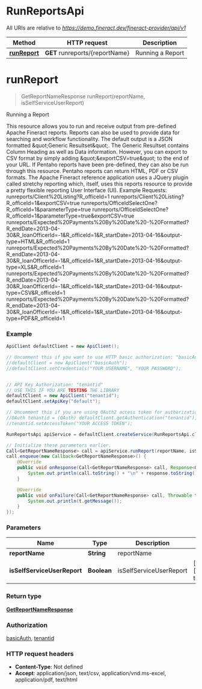 # RunReportsApi

All URIs are relative to *https://demo.fineract.dev/fineract-provider/api/v1*

Method | HTTP request | Description
------------- | ------------- | -------------
[**runReport**](RunReportsApi.md#runReport) | **GET** runreports/{reportName} | Running a Report

<a name="runReport"></a>
# **runReport**
> GetReportNameResponse runReport(reportName, isSelfServiceUserReport)

Running a Report

This resource allows you to run and receive output from pre-defined Apache Fineract reports.  Reports can also be used to provide data for searching and workflow functionality.  The default output is a JSON formatted \&quot;Generic Resultset\&quot;. The Generic Resultset contains Column Heading as well as Data information. However, you can export to CSV format by simply adding \&quot;&amp;exportCSV&#x3D;true\&quot; to the end of your URL.  If Pentaho reports have been pre-defined, they can also be run through this resource. Pentaho reports can return HTML, PDF or CSV formats.  The Apache Fineract reference application uses a JQuery plugin called stretchy reporting which, itself, uses this reports resource to provide a pretty flexible reporting User Interface (UI).    Example Requests:  runreports/Client%20Listing?R_officeId&#x3D;1   runreports/Client%20Listing?R_officeId&#x3D;1&amp;exportCSV&#x3D;true   runreports/OfficeIdSelectOne?R_officeId&#x3D;1&amp;parameterType&#x3D;true   runreports/OfficeIdSelectOne?R_officeId&#x3D;1&amp;parameterType&#x3D;true&amp;exportCSV&#x3D;true   runreports/Expected%20Payments%20By%20Date%20-%20Formatted?R_endDate&#x3D;2013-04-30&amp;R_loanOfficerId&#x3D;-1&amp;R_officeId&#x3D;1&amp;R_startDate&#x3D;2013-04-16&amp;output-type&#x3D;HTML&amp;R_officeId&#x3D;1   runreports/Expected%20Payments%20By%20Date%20-%20Formatted?R_endDate&#x3D;2013-04-30&amp;R_loanOfficerId&#x3D;-1&amp;R_officeId&#x3D;1&amp;R_startDate&#x3D;2013-04-16&amp;output-type&#x3D;XLS&amp;R_officeId&#x3D;1   runreports/Expected%20Payments%20By%20Date%20-%20Formatted?R_endDate&#x3D;2013-04-30&amp;R_loanOfficerId&#x3D;-1&amp;R_officeId&#x3D;1&amp;R_startDate&#x3D;2013-04-16&amp;output-type&#x3D;CSV&amp;R_officeId&#x3D;1   runreports/Expected%20Payments%20By%20Date%20-%20Formatted?R_endDate&#x3D;2013-04-30&amp;R_loanOfficerId&#x3D;-1&amp;R_officeId&#x3D;1&amp;R_startDate&#x3D;2013-04-16&amp;output-type&#x3D;PDF&amp;R_officeId&#x3D;1

### Example
```java
ApiClient defaultClient = new ApiClient();

// Uncomment this if you want to use HTTP basic authorization: "basicAuth"
//defaultClient = new ApiClient("basicAuth");
//defaultClient.setCredentials("YOUR USERNAME", "YOUR PASSWORD");


// API Key Authorization: "tenantid"
// USE THIS IF YOU ARE TESTING THE LIBRARY
defaultClient = new ApiClient("tenantid");
defaultClient.setApiKey("default");

// Uncomment this if you are using OAuth2 access token for authorization: "tenantid"
//OAuth tenantid = (OAuth) defaultClient.getAuthentication("tenantid");
//tenantid.setAccessToken("YOUR ACCESS TOKEN");

RunReportsApi apiService = defaultClient.createService(RunReportsApi.class);

// Initialize these parameters earlier.
Call<GetReportNameResponse> call = apiService.runReport(reportName, isSelfServiceUserReport);
call.enqueue(new Callback<GetReportNameResponse>() {
    @Override
    public void onResponse(Call<GetReportNameResponse> call, Response<GetReportNameResponse> response) {
        System.out.println(call.toString() + "\n" + response.toString());
    }

    @Override
    public void onFailure(Call<GetReportNameResponse> call, Throwable t) {
        System.out.println(t.getMessage());
    }
});

```

### Parameters

Name | Type | Description  | Notes
------------- | ------------- | ------------- | -------------
 **reportName** | **String**| reportName |
 **isSelfServiceUserReport** | **Boolean**| isSelfServiceUserReport | [optional] [default to false]

### Return type

[**GetReportNameResponse**](GetReportNameResponse.md)

### Authorization

[basicAuth](../README.md#basicAuth), [tenantid](../README.md#tenantid)

### HTTP request headers

 - **Content-Type**: Not defined
 - **Accept**: application/json, text/csv, application/vnd.ms-excel, application/pdf, text/html

